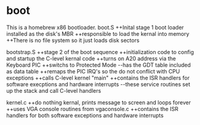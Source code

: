 # boot

This is a homebrew x86 bootloader.
boot.S
++Inital stage 1 boot loader installed as the disk's MBR
++responsible to load the kernal into memory
++There is no file system so it just loads disk sectors

bootstrap.S 
++stage 2 of the boot sequence
++initialization code to config and startup the C-level kernal code
++turns on A20 address via the Keyboard PIC
++switchs to Protected Mode
    --has the GDT table included as data table
++remaps the PIC IRQ's so the do not conflict with CPU exceptions
++calls C-level kernel "main"
++contains the ISR handlers for software execptions and hardware interrupts
    --these service routines set up the stack and call C-level handlers

kernel.c
++do nothing kernal, prints message to screen and loops forever
++uses VGA console routines from vgaconsole.c
++contains the ISR handlers for both software exceptions and hardware interrupts
